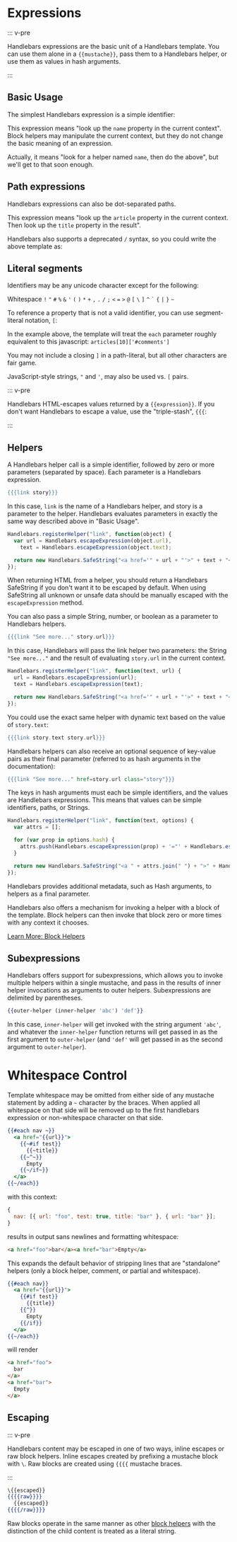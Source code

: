 # Expressions

::: v-pre

Handlebars expressions are the basic unit of a Handlebars template. You can use them alone in a `{{mustache}}`, pass
them to a Handlebars helper, or use them as values in hash arguments.

:::

## Basic Usage

The simplest Handlebars expression is a simple identifier:

<Example examplePage="/examples/simple-expressions" />

This expression means "look up the `name` property in the current context". Block helpers may manipulate the current
context, but they do not change the basic meaning of an expression.

Actually, it means "look for a helper named `name`, then do the above", but we'll get to that soon enough.

## Path expressions

Handlebars expressions can also be dot-separated paths.

<Example examplePage="/examples/path-expressions-dot" />

This expression means "look up the `article` property in the current context. Then look up the `title` property in the
result".

Handlebars also supports a deprecated `/` syntax, so you could write the above template as:

<Example examplePage="/examples/path-expressions-slash" />

## Literal segments

Identifiers may be any unicode character except for the following:

Whitespace `!` `"` `#` `%` `&` `'` `(` `)` `*` `+` `,` `.` `/` `;` `<` `=` `>` `@` `[` `\` `]` `^` `` ` `` `{` `|` `}`
`~`

To reference a property that is not a valid identifier, you can use segment-literal notation, `[`:

<Example examplePage="/examples/literal-segments" />

In the example above, the template will treat the `each` parameter roughly equivalent to this javascript:
`articles[10]['#comments']`

You may not include a closing `]` in a path-literal, but all other characters are fair game.

JavaScript-style strings, `"` and `'`, may also be used vs. `[` pairs.

::: v-pre

Handlebars HTML-escapes values returned by a `{{expression}}`. If you don't want Handlebars to escape a value, use the
"triple-stash", `{{{`:

:::

<Example examplePage="/examples/html-escaping" :showInputOutput="true" />

## Helpers

A Handlebars helper call is a simple identifier, followed by zero or more parameters (separated by space). Each
parameter is a Handlebars expression.

```handlebars
{{{link story}}}
```

In this case, `link` is the name of a Handlebars helper, and story is a parameter to the helper. Handlebars evaluates
parameters in exactly the same way described above in "Basic Usage".

```js
Handlebars.registerHelper("link", function(object) {
  var url = Handlebars.escapeExpression(object.url),
    text = Handlebars.escapeExpression(object.text);

  return new Handlebars.SafeString("<a href='" + url + "'>" + text + "</a>");
});
```

When returning HTML from a helper, you should return a Handlebars SafeString if you don't want it to be escaped by
default. When using SafeString all unknown or unsafe data should be manually escaped with the `escapeExpression` method.

You can also pass a simple String, number, or boolean as a parameter to Handlebars helpers.

```handlebars
{{{link "See more..." story.url}}}
```

In this case, Handlebars will pass the link helper two parameters: the String `"See more..."` and the result of
evaluating `story.url` in the current context.

```js
Handlebars.registerHelper("link", function(text, url) {
  url = Handlebars.escapeExpression(url);
  text = Handlebars.escapeExpression(text);

  return new Handlebars.SafeString("<a href='" + url + "'>" + text + "</a>");
});
```

You could use the exact same helper with dynamic text based on the value of `story.text`:

```handlebars
{{{link story.text story.url}}}
```

Handlebars helpers can also receive an optional sequence of key-value pairs as their final parameter (referred to as
hash arguments in the documentation):

```handlebars
{{{link "See more..." href=story.url class="story"}}}
```

The keys in hash arguments must each be simple identifiers, and the values are Handlebars expressions. This means that
values can be simple identifiers, paths, or Strings.

```js
Handlebars.registerHelper("link", function(text, options) {
  var attrs = [];

  for (var prop in options.hash) {
    attrs.push(Handlebars.escapeExpression(prop) + '="' + Handlebars.escapeExpression(options.hash[prop]) + '"');
  }

  return new Handlebars.SafeString("<a " + attrs.join(" ") + ">" + Handlebars.escapeExpression(text) + "</a>");
});
```

Handlebars provides additional metadata, such as Hash arguments, to helpers as a final parameter.

Handlebars also offers a mechanism for invoking a helper with a block of the template. Block helpers can then invoke
that block zero or more times with any context it chooses.

[Learn More: Block Helpers](block_helpers.html)

## Subexpressions

Handlebars offers support for subexpressions, which allows you to invoke multiple helpers within a single mustache, and
pass in the results of inner helper invocations as arguments to outer helpers. Subexpressions are delimited by
parentheses.

```handlebars
{{outer-helper (inner-helper 'abc') 'def'}}
```

In this case, `inner-helper` will get invoked with the string argument `'abc'`, and whatever the `inner-helper` function
returns will get passed in as the first argument to `outer-helper` (and `'def'` will get passed in as the second
argument to `outer-helper`).

# Whitespace Control

Template whitespace may be omitted from either side of any mustache statement by adding a `~` character by the braces.
When applied all whitespace on that side will be removed up to the first handlebars expression or non-whitespace
character on that side.

```handlebars
{{#each nav ~}}
  <a href="{{url}}">
    {{~#if test}}
      {{~title}}
    {{~^~}}
      Empty
    {{~/if~}}
  </a>
{{~/each}}
```

with this context:

```js
{
  nav: [{ url: "foo", test: true, title: "bar" }, { url: "bar" }];
}
```

results in output sans newlines and formatting whitespace:

```html
<a href="foo">bar</a><a href="bar">Empty</a>
```

This expands the default behavior of stripping lines that are "standalone" helpers (only a block helper, comment, or
partial and whitespace).

```handlebars
{{#each nav}}
  <a href="{{url}}">
    {{#if test}}
      {{title}}
    {{^}}
      Empty
    {{/if}}
  </a>
{{~/each}}
```

will render

```html
<a href="foo">
  bar
</a>
<a href="bar">
  Empty
</a>
```

## Escaping

::: v-pre

Handlebars content may be escaped in one of two ways, inline escapes or raw block helpers. Inline escapes created by
prefixing a mustache block with `\`. Raw blocks are created using `{{{{` mustache braces.

:::

```handlebars
\{{escaped}}
{{{{raw}}}}
  {{escaped}}
{{{{/raw}}}}
```

Raw blocks operate in the same manner as other [block helpers](block_helpers.html) with the distinction of the child
content is treated as a literal string.
